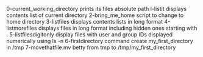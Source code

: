 0-current_working_directory prints its files absolute path
l-listit displays contents list of current directory
2-bring_me_home script to change to home directory
3-listfiles displays contents lists in long format
4-listmorefiles displays files in long format including hidden ones starting with .
5-listfilesdigitonly display files with user and group IDs displayed numerically using ls -n
6-firstdirectory command create my_first_directory in /tmp
7-movethatfile mv betty from tmp to /tmp/my_first_directory
